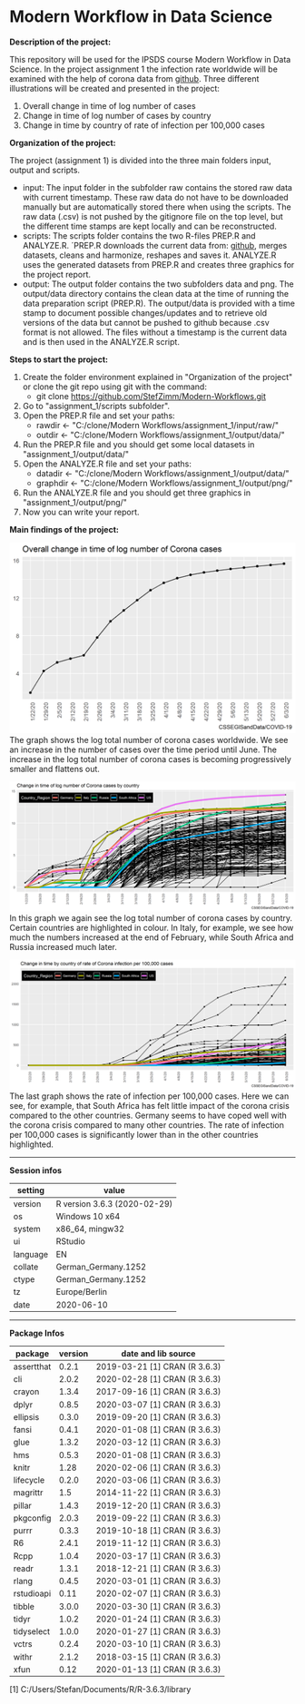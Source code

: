 # **Modern Workflow in Data Science**

**Description of the project:** 

This repository will be used for the IPSDS course Modern Workflow in Data Science. 
In the project assignment 1 the infection rate worldwide will be examined with the help of 
corona data from [github](https://github.com/CSSEGISandData/COVID-19/tree/master/csse_covid_19_data). 
Three different illustrations will be created and presented in the project: 

1. Overall change in time of log number of cases
2. Change in time of log number of cases by country 
3. Change in time by country of rate of infection per 100,000 cases

**Organization of the project:** 

The project (assignment 1) is divided into the three main folders input, output and scripts. 

- input: The input folder in the subfolder raw contains the stored raw data with current timestamp. 
These raw data do not have to be downloaded manually but are automatically stored there when using 
the scripts. The raw data (.csv) is not pushed by the gitignore file on the top level, 
but the different time stamps are kept locally and can be reconstructed. 
- scripts: The scripts folder contains the two R-files PREP.R and ANALYZE.R. 
´PREP.R downloads the current data from: [github](https://github.com/CSSEGISandData/COVID-19/tree/master/csse_covid_19_data), 
merges datasets, cleans and harmonize, reshapes and saves it. ANALYZE.R uses the generated datasets from PREP.R 
and creates three graphics for the project report.
- output: The output folder contains the two subfolders data and png. The output/data directory contains the clean 
data at the time of running the data preparation script (PREP.R). The output/data is provided with a time stamp 
to document possible changes/updates and to retrieve old versions of the data but cannot be pushed to github because
.csv format is not allowed. The files without a timestamp is the current data and is then used in the ANALYZE.R script.

**Steps to start the project:**  

1. Create the folder environment explained in "Organization of the project" 
or clone the git repo using git with the command:
    - git clone https://github.com/StefZimm/Modern-Workflows.git
2. Go to "assignment_1/scripts subfolder".
3. Open the PREP.R file and set your paths:
    - rawdir <- "C:/clone/Modern Workflows/assignment_1/input/raw/"
    - outdir <- "C:/clone/Modern Workflows/assignment_1/output/data/"
4. Run the PREP.R file and you should get some local datasets in "assignment_1/output/data/"
5. Open the ANALYZE.R file and set your paths:
    - datadir <- "C:/clone/Modern Workflows/assignment_1/output/data/"
    - graphdir <- "C:/clone/Modern Workflows/assignment_1/output/png/"
6. Run the ANALYZE.R file and you should get three graphics in "assignment_1/output/png/"
7. Now you can write your report. 

**Main findings of the project:** 

![](assignment_1/output/png/total_global.png)
The graph shows the log total number of corona cases worldwide. We see an increase in the number of cases over the time period until June. The increase in the log total number of corona cases is becoming progressively smaller and flattens out. 

![](assignment_1/output/png/total_country.png)
In this graph we again see the log total number of corona cases by country. Certain countries are highlighted in colour. In Italy, for example, we see how much the numbers increased at the end of February, while South Africa and Russia increased much later. 

![](assignment_1/output/png/total_country_rate.png)
The last graph shows the rate of infection per 100,000 cases. Here we can see, for example, that South Africa has felt little impact of the corona crisis compared to the other countries. Germany seems to have coped well with the corona crisis compared to many other countries. The rate of infection per 100,000 cases is significantly lower than in the other countries highlighted. 

---------------------------------------------------------------------------------------------------------
**Session infos**

| setting  | value                        |
|----------|------------------------------|
| version  | R version 3.6.3 (2020-02-29) |
| os       | Windows 10 x64               |
| system   | x86_64, mingw32              |
| ui       | RStudio                      |
| language | EN                           |
| collate  | German_Germany.1252          |
| ctype    | German_Germany.1252          |
| tz       | Europe/Berlin                |
| date     | 2020-06-10                   |               

-------------------------------------------------------------------------------------------------------------
**Package Infos** 

| package    | version | date and lib source           |   
|------------|---------|-------------------------------|
| assertthat | 0.2.1   | 2019-03-21 [1] CRAN (R 3.6.3) |
| cli        | 2.0.2   | 2020-02-28 [1] CRAN (R 3.6.3) |
| crayon     | 1.3.4   | 2017-09-16 [1] CRAN (R 3.6.3) |
| dplyr      | 0.8.5   | 2020-03-07 [1] CRAN (R 3.6.3) |
| ellipsis   | 0.3.0   | 2019-09-20 [1] CRAN (R 3.6.3) |
| fansi      | 0.4.1   | 2020-01-08 [1] CRAN (R 3.6.3) |
| glue       | 1.3.2   | 2020-03-12 [1] CRAN (R 3.6.3) |
| hms        | 0.5.3   | 2020-01-08 [1] CRAN (R 3.6.3) |
| knitr      | 1.28    | 2020-02-06 [1] CRAN (R 3.6.3) |
| lifecycle  | 0.2.0   | 2020-03-06 [1] CRAN (R 3.6.3) |
| magrittr   | 1.5     | 2014-11-22 [1] CRAN (R 3.6.3) |
| pillar     | 1.4.3   | 2019-12-20 [1] CRAN (R 3.6.3) |
| pkgconfig  | 2.0.3   | 2019-09-22 [1] CRAN (R 3.6.3) |
| purrr      | 0.3.3   | 2019-10-18 [1] CRAN (R 3.6.3) |
| R6         | 2.4.1   | 2019-11-12 [1] CRAN (R 3.6.3) |
| Rcpp       | 1.0.4   | 2020-03-17 [1] CRAN (R 3.6.3) |
| readr      | 1.3.1   | 2018-12-21 [1] CRAN (R 3.6.3) |
| rlang      | 0.4.5   | 2020-03-01 [1] CRAN (R 3.6.3) |
| rstudioapi | 0.11    | 2020-02-07 [1] CRAN (R 3.6.3) | 
| tibble     | 3.0.0   | 2020-03-30 [1] CRAN (R 3.6.3) |
| tidyr      | 1.0.2   | 2020-01-24 [1] CRAN (R 3.6.3) |
| tidyselect | 1.0.0   | 2020-01-27 [1] CRAN (R 3.6.3) |
| vctrs      | 0.2.4   | 2020-03-10 [1] CRAN (R 3.6.3) |
| withr      | 2.1.2   | 2018-03-15 [1] CRAN (R 3.6.3) |
| xfun       | 0.12    | 2020-01-13 [1] CRAN (R 3.6.3) |

[1] C:/Users/Stefan/Documents/R/R-3.6.3/library


